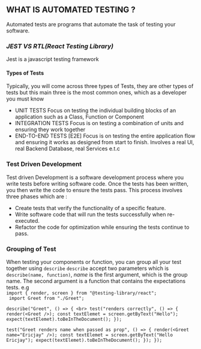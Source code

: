 ## WHAT IS AUTOMATED TESTING ?
Automated tests are programs that automate the task of testing your software.

### *JEST VS RTL(React Testing Library)*
Jest is a javascript testing framework

#### Types of Tests
  Typically, you will come across three types of Tests, they are other types of tests but this main three is the most common ones, which as a developer you must know 
  - UNIT TESTS
   Focus on testing the individual building blocks of an application such as a Class, Function or Component
  -  INTEGRATION TESTS
   Focus is on testing a combination of units and ensuring they work together
  -  END-TO-END TESTS [E2E]
  Focus is on testing the entire application flow and ensuring it works as designed from start to finish.
  Involves a real UI, real Backend Database, real Services e.t.c 

### Test Driven Development <TDD>
Test driven Development is a software development process where you write tests before writing software code.
Once the tests has been written, you then write the code to ensure the tests pass. 
This process involves three phases which are : 
- Create tests that verify the functionality of a specific feature.
- Write software code that will run the tests successfully when re-executed.
- Refactor the code for optimization while ensuring the tests continue to pass.

### Grouping of Test
When testing your components or function, you can group all your test together using `describe`
`describe` accept two parameters which is `describe(name, function)`, *name* is the first argument, which is the group name. The second argument is a function that contains the expectations tests.
e.g  <br> `import { render, screen } from "@testing-library/react";`
<br> ` import Greet from "./Greet";`

`describe("Greet", () => { <br>
  test("renders correctly", () => {
    render(<Greet />);
    const textElemet = screen.getByText("Hello");
    expect(textElemet).toBeInTheDocument();
  });`

  `test("Greet renders name when passed as prop", () => {
    render(<Greet name="Ericjay" />);
    const textElemet = screen.getByText("Hello Ericjay");
    expect(textElemet).toBeInTheDocument();
  });
});
`
